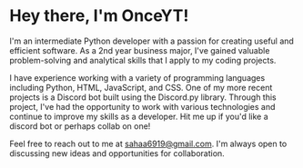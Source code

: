 # Hey there, I'm OnceYT!

I'm an intermediate Python developer with a passion for creating useful and efficient software. As a 2nd year business major, I've gained valuable problem-solving and analytical skills that I apply to my coding projects.

I have experience working with a variety of programming languages including Python, HTML, JavaScript, and CSS. One of my more recent projects is a Discord bot built using the Discord.py library. Through this project, I've had the opportunity to work with various technologies and continue to improve my skills as a developer. Hit me up if you'd like a discord bot or perhaps collab on one!

Feel free to reach out to me at sahaa6919@gmail.com. I'm always open to discussing new ideas and opportunities for collaboration.
